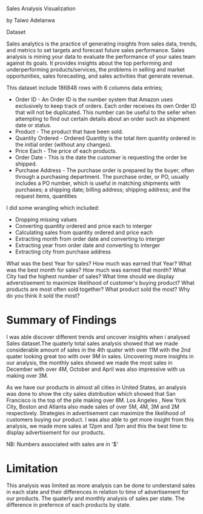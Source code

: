 # 
Sales Analysis Visualization

by Taiwo Adelanwa

Dataset

Sales analytics is the practice of generating insights from sales data, trends, and metrics to set targets and forecast future sales performance. Sales analysis is mining your data to evaluate the performance of your sales team against its goals. It provides insights about the top performing and underperforming products/services, the problems in selling and market opportunities, sales forecasting, and sales activities that generate revenue.

This dataset include 186848 rows with 6 columns data entries;

- Order ID - An Order ID is the number system that Amazon uses exclusively to keep track of orders. Each order receives its own Order ID that will not be duplicated. This number can be useful to the seller when attempting to find out certain details about an order such as shipment date or status.
- Product - The product that have been sold.
- Quantity Ordered - Ordered Quantity is the total item quantity ordered in the initial order (without any changes).
- Price Each - The price of each products.
- Order Date - This is the date the customer is requesting the order be shipped.
- Purchase Address - The purchase order is prepared by the buyer, often through a purchasing department. The purchase order, or PO, usually includes a PO number, which is useful in matching shipments with purchases; a shipping date; billing address; shipping address; and the request items, quantities

I did some wrangling which included:

- Dropping missing values
- Converting quantity ordered and price each to interger
- Calculating sales from quantity ordered and price each
- Extracting month from order date and converting to interger
- Extracting year from order date and converting to interger
- Extracting city from purchase address

What was the best Year for sales? How much was earned that Year? What was the best month for sales? How much was earned that month? What City had the highest number of sales? What time should we display adverstisement to maximize likelihood of customer's buying product? What products are most often sold together? What product sold the most? Why do you think it sold the most?

# Summary of Findings
I was able discover different trends and uncover insights when i analysed Sales dataset.The quaterly total sales analysis showed that we made considerable amount of sales in the 4th quater with over 11M with the 2nd quater looking great too with over 9M in sales. Uncovering more insights in our analysis, the monthly sales showed we made the most sales in December with over 4M, October and April was also impressive with us making over 3M.

As we have our products in almost all cities in United States, an analysis was done to show the city sales distribution which showed that San Francisco is the top of the pile making over 8M. Los Angeles , New York City, Boston and Atlanta also made sales of over 5M, 4M, 3M and 2M respectively. Strategies in advertisement can maximize the likelihood of customers buying our product. I was also able to get more insight from this analysis, we made more sales at 12pm and 7pm and this the best time to display advertisement for our products.

NB: Numbers associated with sales are in '$'

# Limitation
This analysis was limited as more analysis can be done to understand sales in each state and their differences in relation to time of advertisement for our products. The quaterly and monthly analysis of sales per state. The difference in prefernce of each products by state.

 
